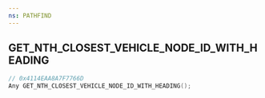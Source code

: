 ```yaml
---
ns: PATHFIND
---
```

## GET_NTH_CLOSEST_VEHICLE_NODE_ID_WITH_HEADING

```c
// 0x4114EAA8A7F7766D
Any GET_NTH_CLOSEST_VEHICLE_NODE_ID_WITH_HEADING();
```

